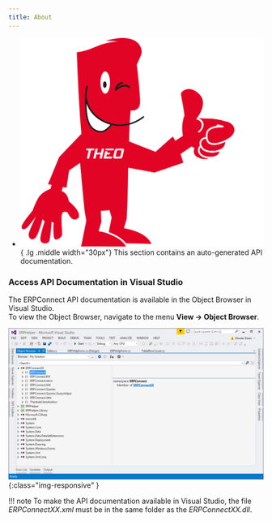 ```yaml
---
title: About
---
```


<div class="grid cards" markdown>

-   ![img](../assets/theo-thumbs.png){ .lg .middle width="30px"} This section contains an auto-generated API documentation.

</div>

### Access API Documentation in Visual Studio
The ERPConnect API documentation is available in the Object Browser in Visual Studio.<br>
To view the Object Browser, navigate to the menu **View -> Object Browser**. 

![erpconnect-api-object-browser](../assets/images/erpconnect-api-object-browser.png){:class="img-responsive" }


!!! note 
	To make the API documentation available in Visual Studio, the file *ERPConnectXX.xml* must be in the same folder as the *ERPConnectXX.dll*.
